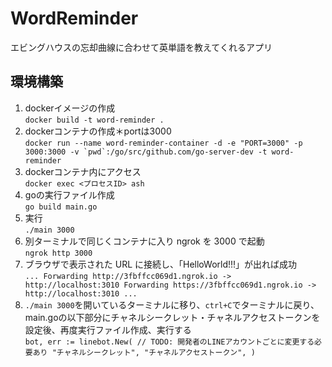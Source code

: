 # WordReminder
エビングハウスの忘却曲線に合わせて英単語を教えてくれるアプリ

## 環境構築

1. dockerイメージの作成  
`docker build -t word-reminder .`
1. dockerコンテナの作成＊portは3000  
``docker run --name word-reminder-container -d -e "PORT=3000" -p 3000:3000 -v `pwd`:/go/src/github.com/go-server-dev -t word-reminder``
1. dockerコンテナ内にアクセス  
`docker exec <プロセスID> ash`
1. goの実行ファイル作成  
`go build main.go`
1. 実行  
`./main 3000`  
1. 別ターミナルで同じくコンテナに入り ngrok を 3000 で起動  
`ngrok http 3000`
1. ブラウザで表示された URL に接続し、「HelloWorld!!!」が出れば成功  
`...
Forwarding http://3fbffcc069d1.ngrok.io -> http://localhost:3010
Forwarding https://3fbffcc069d1.ngrok.io -> http://localhost:3010
...`
1. `./main 3000`を開いているターミナルに移り、`ctrl+C`でターミナルに戻り、main.goの以下部分にチャネルシークレット・チャネルアクセストークンを設定後、再度実行ファイル作成、実行する  
`
bot, err := linebot.New(
		// TODO: 開発者のLINEアカウントごとに変更する必要あり
		"チャネルシークレット",
		"チャネルアクセストークン",
	)
`